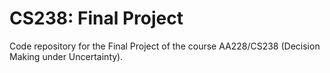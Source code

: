 # CS238: Final Project

Code repository for the Final Project of the course AA228/CS238 (Decision Making under Uncertainty).
